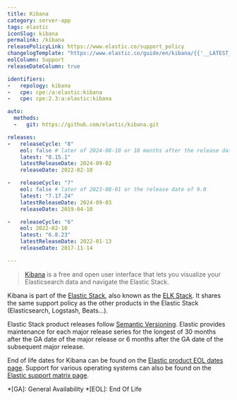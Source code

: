 ```yaml
---
title: Kibana
category: server-app
tags: elastic
iconSlug: kibana
permalink: /kibana
releasePolicyLink: https://www.elastic.co/support_policy
changelogTemplate: "https://www.elastic.co/guide/en/kibana/{{'__LATEST__'|split:'.'|pop|join:'.'}}/release-notes-__LATEST__.html"
eolColumn: Support
releaseDateColumn: true

identifiers:
-   repology: kibana
-   cpe: cpe:/a:elastic:kibana
-   cpe: cpe:2.3:a:elastic:kibana

auto:
  methods:
  -   git: https://github.com/elastic/kibana.git

releases:
-   releaseCycle: "8"
    eol: false # later of 2024-08-10 or 18 months after the release date of 9.0
    latest: "8.15.1"
    latestReleaseDate: 2024-09-02
    releaseDate: 2022-02-10

-   releaseCycle: "7"
    eol: false # later of 2023-08-01 or the release date of 9.0
    latest: "7.17.24"
    latestReleaseDate: 2024-09-03
    releaseDate: 2019-04-10

-   releaseCycle: "6"
    eol: 2022-02-10
    latest: "6.8.23"
    latestReleaseDate: 2022-01-13
    releaseDate: 2017-11-14

---
```


> [Kibana](https://www.elastic.co/kibana/) is a free and open user interface that lets you visualize
> your Elasticsearch data and navigate the Elastic Stack.

Kibana is part of the [Elastic Stack](https://www.elastic.co/elastic-stack/), also known as the
[ELK Stack](https://www.elastic.co/what-is/elk-stack). It shares the same support policy as the
other products in the Elastic Stack (Elasticsearch, Logstash, Beats...).

Elastic Stack product releases follow [Semantic Versioning](https://semver.org/). Elastic provides
maintenance for each major release series for the longest of 30 months after the GA date of the
major release or 6 months after the GA date of the subsequent major release.

End of life dates for Kibana can be found on the [Elastic product EOL dates page](https://www.elastic.co/support/eol).
Support for various operating systems can also be found on the [Elastic support matrix page](https://www.elastic.co/support/matrix).

*[GA]: General Availability
*[EOL]: End Of Life
